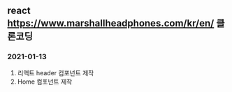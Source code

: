 ## react https://www.marshallheadphones.com/kr/en/ 클론코딩
### 2021-01-13
1. 리액트 header 컴포넌트 제작
2. Home 컴포넌트 제작
